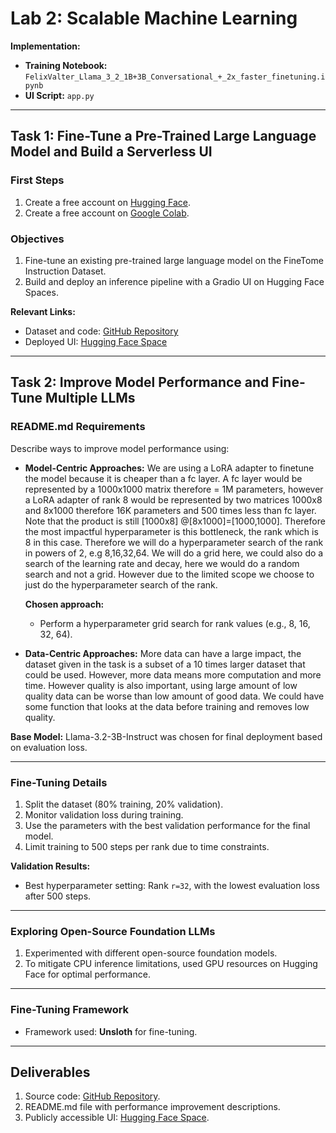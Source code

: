 # Lab 2: Scalable Machine Learning

**Implementation:**
- **Training Notebook:** `FelixValter_Llama_3_2_1B+3B_Conversational_+_2x_faster_finetuning.ipynb`
- **UI Script:** `app.py`

---

## Task 1: Fine-Tune a Pre-Trained Large Language Model and Build a Serverless UI

### First Steps
1. Create a free account on [Hugging Face](https://huggingface.co).
2. Create a free account on [Google Colab](https://colab.google.com).

### Objectives
1. Fine-tune an existing pre-trained large language model on the FineTome Instruction Dataset.
2. Build and deploy an inference pipeline with a Gradio UI on Hugging Face Spaces.

**Relevant Links:**
- Dataset and code: [GitHub Repository](https://github.com/felixfritzen/ScalableMLlab2)
- Deployed UI: [Hugging Face Space](https://huggingface.co/spaces/felixfritzen/ScalableMLlab2)

---

## Task 2: Improve Model Performance and Fine-Tune Multiple LLMs

### README.md Requirements
Describe ways to improve model performance using:
- **Model-Centric Approaches:** 
  We are using a LoRA adapter to finetune the model because it is cheaper than a fc layer. A fc layer would be represented by a 1000x1000 matrix therefore = 1M parameters, however a LoRA adapter of rank 8 would be represented by two matrices 1000x8 and 8x1000 therefore 16K parameters and 500 times less than fc layer. Note that the product is still [1000x8] @[8x1000]=[1000,1000]. Therefore the most impactful hyperparameter is this bottleneck, the rank which is 8 in  this case. Therefore we will do a hyperparameter search of the rank in powers of 2, e.g 8,16,32,64. We will do a grid here, we could also do a search of the learning rate and decay, here we would do a random search and not a grid. However due to the limited scope we choose to just do the hyperparameter search of the rank.

  **Chosen approach:**
  - Perform a hyperparameter grid search for rank values (e.g., 8, 16, 32, 64).

- **Data-Centric Approaches:**
  More data can have a large impact, the dataset given in the task is a subset of a 10 times larger dataset that could be used. However, more data means  more computation and more time. However quality is also important, using large amount of low quality data can be worse than low amount of good data. We could have some function that looks at the data before training and removes low quality.

**Base Model:**
Llama-3.2-3B-Instruct was chosen for final deployment based on evaluation loss.

---

### Fine-Tuning Details
1. Split the dataset (80% training, 20% validation).
2. Monitor validation loss during training.
3. Use the parameters with the best validation performance for the final model.
4. Limit training to 500 steps per rank due to time constraints.

**Validation Results:**
- Best hyperparameter setting: Rank `r=32`, with the lowest evaluation loss after 500 steps.

---

### Exploring Open-Source Foundation LLMs
1. Experimented with different open-source foundation models.
2. To mitigate CPU inference limitations, used GPU resources on Hugging Face for optimal performance.

---

### Fine-Tuning Framework
- Framework used: **Unsloth** for fine-tuning.

---

## Deliverables
1. Source code: [GitHub Repository](https://github.com/felixfritzen/ScalableMLlab2).
2. README.md file with performance improvement descriptions.
3. Publicly accessible UI: [Hugging Face Space](https://huggingface.co/spaces/felixfritzen/ScalableMLlab2).
